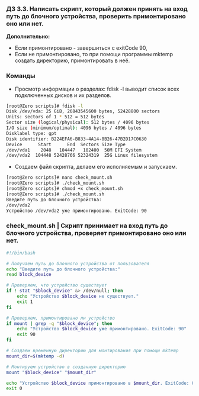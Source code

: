 ### Д3 3.3. Написать скрипт, который должен принять на вход путь до блочного устройства, проверить примонтировано оно или нет.

**Дополнительно:**

-  Если примонтировано - завершиться с exitCode 90,
-  Если не примонтировано, то при помощи программы mktemp создать директорию, примонтировать в неё.


### Команды 

- Просмотр информации о разделах: fdisk -l выводит список всех подключенных дисков и их разделов.
```bash 
[root@Zero scripts]# fdisk -l
Disk /dev/vda: 25 GiB, 26843545600 bytes, 52428800 sectors
Units: sectors of 1 * 512 = 512 bytes
Sector size (logical/physical): 512 bytes / 4096 bytes
I/O size (minimum/optimal): 4096 bytes / 4096 bytes
Disklabel type: gpt
Disk identifier: B224EFA6-B833-4A14-8B26-47B2D17C0630
Device      Start      End  Sectors Size Type
/dev/vda1    2048   104447   102400  50M EFI System
/dev/vda2  104448 52428766 52324319  25G Linux filesystem
```
- Создаем файл скрипта, делаем его исполняемым и запускаем.
```bash
[root@Zero scripts]# nano check_mount.sh
[root@Zero scripts]# ./check_mount.sh
[root@Zero scripts]# chmod +x check_mount.sh
[root@Zero scripts]# ./check_mount.sh
Введите путь до блочного устройства:
/dev/vda2
Устройство /dev/vda2 уже примонтировано. ExitCode: 90
```

### check_mount.sh | Скрипт принимает на вход путь до блочного устройства, проверяет примонтировано оно или нет.
```bash
#!/bin/bash

# Получаем путь до блочного устройства от пользователя
echo "Введите путь до блочного устройства:"
read block_device

# Проверяем, что устройство существует
if ! stat "$block_device" &> /dev/null; then
    echo "Устройство $block_device не существует."
    exit 1
fi

# Проверяем, примонтировано ли устройство
if mount | grep -q "$block_device"; then
    echo "Устройство $block_device уже примонтировано. ExitCode: 90"
    exit 90
fi

# Создаем временную директорию для монтирования при помощи mktemp
mount_dir=$(mktemp -d)

# Монтируем устройство в созданную директорию
mount "$block_device" "$mount_dir"

echo "Устройство $block_device примонтировано в $mount_dir. ExitCode: 0"
exit 0




```